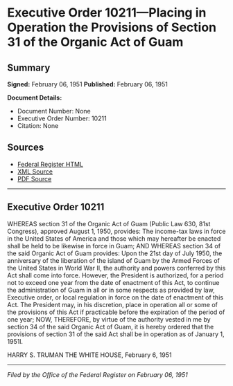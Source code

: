 # Executive Order 10211—Placing in Operation the Provisions of Section 31 of the Organic Act of Guam

## Summary

**Signed:** February 06, 1951
**Published:** February 06, 1951

**Document Details:**
- Document Number: None
- Executive Order Number: 10211
- Citation: None

## Sources
- [Federal Register HTML](https://www.presidency.ucsb.edu/documents/executive-order-10211-placing-operation-the-provisions-section-31-the-organic-act-guam)
- [XML Source](None)
- [PDF Source](None)

---

## Executive Order 10211

WHEREAS section 31 of the Organic Act of Guam (Public Law 630, 81st Congress), approved August 1, 1950, provides:
The income-tax laws in force in the United States of America and those which may hereafter be enacted shall be held to be likewise in force in Guam;
AND WHEREAS section 34 of the said Organic Act of Guam provides:
Upon the 21st day of July 1950, the anniversary of the liberation of the island of Guam by the Armed Forces of the United States in World War II, the authority and powers conferred by this Act shall come into force. However, the President is authorized, for a period not to exceed one year from the date of enactment of this Act, to continue the administration of Guam in all or in some respects as provided by law, Executive order, or local regulation in force on the date of enactment of this Act. The President may, in his discretion, place in operation all or some of the provisions of this Act if practicable before the expiration of the period of one year;
NOW, THEREFORE, by virtue of the authority vested in me by section 34 of the said Organic Act of Guam, it is hereby ordered that the provisions of section 31 of the said Act shall be in operation as of January 1, 1951l.

HARRY S. TRUMAN
THE WHITE HOUSE,
February 6, 1951

---

*Filed by the Office of the Federal Register on February 06, 1951*
